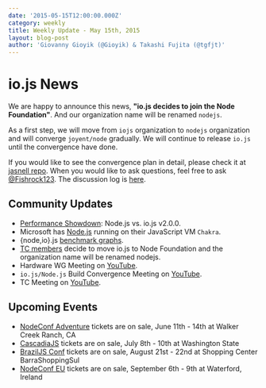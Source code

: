 ```yaml
---
date: '2015-05-15T12:00:00.000Z'
category: weekly
title: Weekly Update - May 15th, 2015
layout: blog-post
author: 'Giovanny Gioyik (@Gioyik) & Takashi Fujita (@tgfjt)'
---
```


# io.js News

We are happy to announce this news, **"io.js decides to join the Node Foundation"**. And our organization name will be renamed `nodejs`.

As a first step, we will move from `iojs` organization to `nodejs` organization and will converge `joyent/node` gradually. We will continue to release `io.js` until the convergence have done.

If you would like to see the convergence plan in detail, please check it at [jasnell repo](https://github.com/jasnell/dev-policy/blob/master/convergence.md). When you would like to ask questions, feel free to ask [@Fishrock123](mailto:fishrock123@rocketmail.com). The discussion log is [here](https://github.com/nodejs/node/issues/1664).

## Community Updates

- [Performance Showdown](https://raygun.io/blog/2015/05/performance-showdown-node-js-vs-io-js-v2-0-0/): Node.js vs. io.js v2.0.0.
- Microsoft has [Node.js](https://github.com/Microsoft/node) running on their JavaScript VM `Chakra`.
- {node,io}.js [benchmark graphs](http://thlorenz.com/benchgraph/).
- [TC members](https://twitter.com/rvagg/status/598605393636429825) decide to move io.js to Node Foundation and the organization name will be renamed nodejs.
- Hardware WG Meeting on [YouTube](https://www.youtube.com/watch?v=EFJVMGRtDWE).
- `io.js/Node.js` Build Convergence Meeting on [YouTube](https://www.youtube.com/watch?v=8dxkM9vHmrY).
- TC Meeting on [YouTube](https://www.youtube.com/watch?v=UbYiFLf7MpU).

## Upcoming Events

- [NodeConf Adventure](http://nodeconf.com/) tickets are on sale, June 11th - 14th at Walker Creek Ranch, CA
- [CascadiaJS](http://2015.cascadiajs.com/) tickets are on sale, July 8th - 10th at Washington State
- [BrazilJS Conf](http://braziljs.com.br/) tickets are on sale, August 21st - 22nd at Shopping Center BarraShoppingSul
- [NodeConf EU](http://nodeconf.eu/) tickets are on sale, September 6th - 9th at Waterford, Ireland
